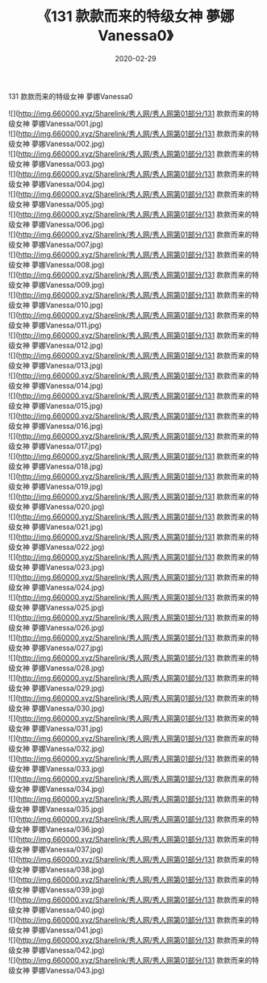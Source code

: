 ﻿---
layout: post
title:  《131 款款而来的特级女神 夢娜Vanessa0》
date:   2020-02-29
img: http://img.660000.xyz/Sharelink/秀人网/秀人网第01部分/131 款款而来的特级女神 夢娜Vanessa0/000.jpg
categories: [美女, 清纯, 唯美]
---

131 款款而来的特级女神 夢娜Vanessa0

  ![](http://img.660000.xyz/Sharelink/秀人网/秀人网第01部分/131 款款而来的特级女神 夢娜Vanessa/001.jpg) <br> ![](http://img.660000.xyz/Sharelink/秀人网/秀人网第01部分/131 款款而来的特级女神 夢娜Vanessa/002.jpg) <br> ![](http://img.660000.xyz/Sharelink/秀人网/秀人网第01部分/131 款款而来的特级女神 夢娜Vanessa/003.jpg) <br> ![](http://img.660000.xyz/Sharelink/秀人网/秀人网第01部分/131 款款而来的特级女神 夢娜Vanessa/004.jpg) <br> ![](http://img.660000.xyz/Sharelink/秀人网/秀人网第01部分/131 款款而来的特级女神 夢娜Vanessa/005.jpg) <br> ![](http://img.660000.xyz/Sharelink/秀人网/秀人网第01部分/131 款款而来的特级女神 夢娜Vanessa/006.jpg) <br> ![](http://img.660000.xyz/Sharelink/秀人网/秀人网第01部分/131 款款而来的特级女神 夢娜Vanessa/007.jpg) <br> ![](http://img.660000.xyz/Sharelink/秀人网/秀人网第01部分/131 款款而来的特级女神 夢娜Vanessa/008.jpg) <br> ![](http://img.660000.xyz/Sharelink/秀人网/秀人网第01部分/131 款款而来的特级女神 夢娜Vanessa/009.jpg) <br> ![](http://img.660000.xyz/Sharelink/秀人网/秀人网第01部分/131 款款而来的特级女神 夢娜Vanessa/010.jpg) <br> ![](http://img.660000.xyz/Sharelink/秀人网/秀人网第01部分/131 款款而来的特级女神 夢娜Vanessa/011.jpg) <br> ![](http://img.660000.xyz/Sharelink/秀人网/秀人网第01部分/131 款款而来的特级女神 夢娜Vanessa/012.jpg) <br> ![](http://img.660000.xyz/Sharelink/秀人网/秀人网第01部分/131 款款而来的特级女神 夢娜Vanessa/013.jpg) <br> ![](http://img.660000.xyz/Sharelink/秀人网/秀人网第01部分/131 款款而来的特级女神 夢娜Vanessa/014.jpg) <br> ![](http://img.660000.xyz/Sharelink/秀人网/秀人网第01部分/131 款款而来的特级女神 夢娜Vanessa/015.jpg) <br> ![](http://img.660000.xyz/Sharelink/秀人网/秀人网第01部分/131 款款而来的特级女神 夢娜Vanessa/016.jpg) <br> ![](http://img.660000.xyz/Sharelink/秀人网/秀人网第01部分/131 款款而来的特级女神 夢娜Vanessa/017.jpg) <br> ![](http://img.660000.xyz/Sharelink/秀人网/秀人网第01部分/131 款款而来的特级女神 夢娜Vanessa/018.jpg) <br> ![](http://img.660000.xyz/Sharelink/秀人网/秀人网第01部分/131 款款而来的特级女神 夢娜Vanessa/019.jpg) <br> ![](http://img.660000.xyz/Sharelink/秀人网/秀人网第01部分/131 款款而来的特级女神 夢娜Vanessa/020.jpg) <br> ![](http://img.660000.xyz/Sharelink/秀人网/秀人网第01部分/131 款款而来的特级女神 夢娜Vanessa/021.jpg) <br> ![](http://img.660000.xyz/Sharelink/秀人网/秀人网第01部分/131 款款而来的特级女神 夢娜Vanessa/022.jpg) <br> ![](http://img.660000.xyz/Sharelink/秀人网/秀人网第01部分/131 款款而来的特级女神 夢娜Vanessa/023.jpg) <br> ![](http://img.660000.xyz/Sharelink/秀人网/秀人网第01部分/131 款款而来的特级女神 夢娜Vanessa/024.jpg) <br> ![](http://img.660000.xyz/Sharelink/秀人网/秀人网第01部分/131 款款而来的特级女神 夢娜Vanessa/025.jpg) <br> ![](http://img.660000.xyz/Sharelink/秀人网/秀人网第01部分/131 款款而来的特级女神 夢娜Vanessa/026.jpg) <br> ![](http://img.660000.xyz/Sharelink/秀人网/秀人网第01部分/131 款款而来的特级女神 夢娜Vanessa/027.jpg) <br> ![](http://img.660000.xyz/Sharelink/秀人网/秀人网第01部分/131 款款而来的特级女神 夢娜Vanessa/028.jpg) <br> ![](http://img.660000.xyz/Sharelink/秀人网/秀人网第01部分/131 款款而来的特级女神 夢娜Vanessa/029.jpg) <br> ![](http://img.660000.xyz/Sharelink/秀人网/秀人网第01部分/131 款款而来的特级女神 夢娜Vanessa/030.jpg) <br> ![](http://img.660000.xyz/Sharelink/秀人网/秀人网第01部分/131 款款而来的特级女神 夢娜Vanessa/031.jpg) <br> ![](http://img.660000.xyz/Sharelink/秀人网/秀人网第01部分/131 款款而来的特级女神 夢娜Vanessa/032.jpg) <br> ![](http://img.660000.xyz/Sharelink/秀人网/秀人网第01部分/131 款款而来的特级女神 夢娜Vanessa/033.jpg) <br> ![](http://img.660000.xyz/Sharelink/秀人网/秀人网第01部分/131 款款而来的特级女神 夢娜Vanessa/034.jpg) <br> ![](http://img.660000.xyz/Sharelink/秀人网/秀人网第01部分/131 款款而来的特级女神 夢娜Vanessa/035.jpg) <br> ![](http://img.660000.xyz/Sharelink/秀人网/秀人网第01部分/131 款款而来的特级女神 夢娜Vanessa/036.jpg) <br> ![](http://img.660000.xyz/Sharelink/秀人网/秀人网第01部分/131 款款而来的特级女神 夢娜Vanessa/037.jpg) <br> ![](http://img.660000.xyz/Sharelink/秀人网/秀人网第01部分/131 款款而来的特级女神 夢娜Vanessa/038.jpg) <br> ![](http://img.660000.xyz/Sharelink/秀人网/秀人网第01部分/131 款款而来的特级女神 夢娜Vanessa/039.jpg) <br> ![](http://img.660000.xyz/Sharelink/秀人网/秀人网第01部分/131 款款而来的特级女神 夢娜Vanessa/040.jpg) <br> ![](http://img.660000.xyz/Sharelink/秀人网/秀人网第01部分/131 款款而来的特级女神 夢娜Vanessa/041.jpg) <br> ![](http://img.660000.xyz/Sharelink/秀人网/秀人网第01部分/131 款款而来的特级女神 夢娜Vanessa/042.jpg) <br> ![](http://img.660000.xyz/Sharelink/秀人网/秀人网第01部分/131 款款而来的特级女神 夢娜Vanessa/043.jpg) <br>